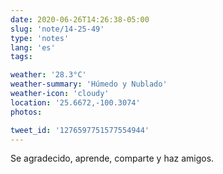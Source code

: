 ```yaml
---
date: 2020-06-26T14:26:38-05:00
slug: 'note/14-25-49'
type: 'notes'
lang: 'es'
tags:

weather: '28.3°C'
weather-summary: 'Húmedo y Nublado'
weather-icon: 'cloudy'
location: '25.6672,-100.3074'
photos:

tweet_id: '1276597751577554944'
---
```

Se agradecido, aprende, comparte y haz amigos.  